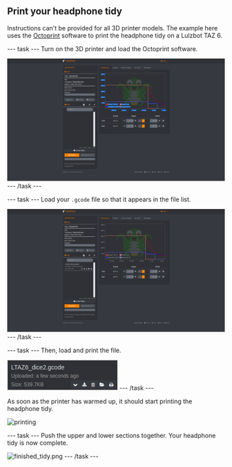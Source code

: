 ## Print your headphone tidy

Instructions can't be provided for all 3D printer models. The example here uses the [Octoprint](https://octoprint.org/) software to print the headphone tidy on a Lulzbot TAZ 6.

--- task ---
Turn on the 3D printer and load the Octoprint software.

![Octoprint1](images/octoprint1.png)
--- /task ---

--- task ---
Load your `.gcode` file so that it appears in the file list.

![Octoprint2](images/octoprint2.png)
--- /task ---

--- task ---
Then, load and print the file.

![Octoprint3](images/octoprint3.png)
--- /task ---

As soon as the printer has warmed up, it should start printing the headphone tidy.

![printing](images/printing.gif)

--- task ---
Push the upper and lower sections together. Your headphone tidy is now complete.

![finished_tidy.png](images/finished_tidy.png)
--- /task ---
